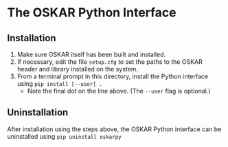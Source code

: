# The OSKAR Python Interface

## Installation

 1. Make sure OSKAR itself has been built and installed.
 2. If necessary, edit the file `setup.cfg` to set the paths to the
    OSKAR header and library installed on the system.
 3. From a terminal prompt in this directory, install the Python
    interface using `pip install [--user] .`
    - Note the final dot on the line above. (The `--user` flag is optional.)

## Uninstallation

After installation using the steps above, the OSKAR Python interface can
be uninstalled using `pip uninstall oskarpy`
